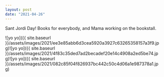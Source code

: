 ```yaml
---
layout: post
date: "2021-04-26"
---
```


Sant Jordi Day! Books for everybody, and Mama working on the bookstall.

![yo yo]({{ site.baseurl }}/assets/images/2021/ee3e85abb6d3cea5920a3927c63265358157a3f9.jpg)![yo yo]({{ site.baseurl }}/assets/images/2021/4f83c35ded7ad2becadef20e14c4908a2ed5be74.jpg)![yo yo]({{ site.baseurl }}/assets/images/2021/082c85f04f826937bc442c50c4d06a1e987378a1.jpg)
